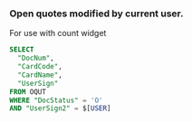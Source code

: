 ### Open quotes modified by current user. 

For use with count widget

```sql
SELECT
  "DocNum",
  "CardCode",
  "CardName",
  "UserSign"
FROM OQUT
WHERE "DocStatus" = 'O'
AND "UserSign2" = $[USER]

```

